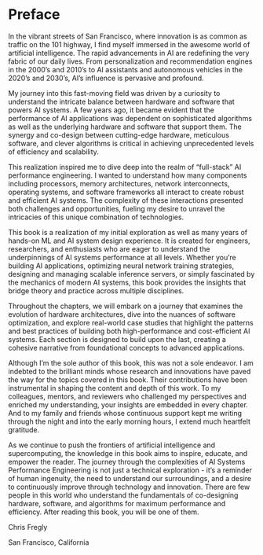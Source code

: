 # Preface

In the vibrant streets of San Francisco, where innovation is as common as traffic on the 101 highway, I find myself immersed in the awesome world of artificial intelligence. The rapid advancements in AI are redefining the very fabric of our daily lives. From personalization and recommendation engines in the 2000’s and 2010’s to AI assistants and autonomous vehicles in the 2020’s and 2030’s, AI’s influence is pervasive and profound.​

My journey into this fast-moving field was driven by a curiosity to understand the intricate balance between hardware and software that powers AI systems. A few years ago, it became evident that the performance of AI applications was dependent on sophisticated algorithms as well as the underlying hardware and software that support them. The synergy and co-design between cutting-edge hardware, meticulous software, and clever algorithms is critical in achieving unprecedented levels of efficiency and scalability.​

This realization inspired me to dive deep into the realm of “full-stack” AI performance engineering. I wanted to understand how many components including processors, memory architectures, network interconnects, operating systems, and software frameworks all interact to create robust and efficient AI systems. The complexity of these interactions presented both challenges and opportunities, fueling my desire to unravel the intricacies of this unique combination of technologies.​

This book is a realization of my initial exploration as well as many years of hands-on ML and AI system design experience. It is created for engineers, researchers, and enthusiasts who are eager to understand the underpinnings of AI systems performance at all levels. Whether you’re building AI applications, optimizing neural network training strategies, designing and managing scalable inference servers, or simply fascinated by the mechanics of modern AI systems, this book provides the insights that bridge theory and practice across multiple disciplines.​

Throughout the chapters, we will embark on a journey that examines the evolution of hardware architectures, dive into the nuances of software optimization, and explore real-world case studies that highlight the patterns and best practices of building both high-performance and cost-efficient AI systems. Each section is designed to build upon the last, creating a cohesive narrative from foundational concepts to advanced applications.​

Although I’m the sole author of this book, this was not a sole endeavor. I am indebted to the brilliant minds whose research and innovations have paved the way for the topics covered in this book. Their contributions have been instrumental in shaping the content and depth of this work. To my colleagues, mentors, and reviewers who challenged my perspectives and enriched my understanding, your insights are embedded in every chapter. And to my family and friends whose continuous support kept me writing through the night and into the early morning hours, I extend much heartfelt gratitude.

As we continue to push the frontiers of artificial intelligence and supercomputing, the knowledge in this book aims to inspire, educate, and empower the reader. The journey through the complexities of AI Systems Performance Engineering is not just a technical exploration - it’s a reminder of human ingenuity, the need to understand our surroundings, and a desire to continuously improve through technology and innovation. There are few people in this world who understand the fundamentals of co-designing hardware, software, and algorithms for maximum performance and efficiency. After reading this book, you will be one of them.

Chris Fregly

San Francisco, California
